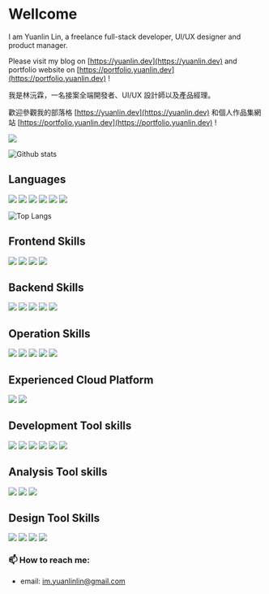 # Wellcome

I am Yuanlin Lin, a freelance full-stack developer, UI/UX designer and product manager.

Please visit my blog on [https://yuanlin.dev](https://yuanlin.dev) and portfolio website on [https://portfolio.yuanlin.dev](https://portfolio.yuanlin.dev) !

我是林沅霖，一名接案全端開發者、UI/UX 設計師以及產品經理。

歡迎參觀我的部落格 [https://yuanlin.dev](https://yuanlin.dev) 和個人作品集網站 [https://portfolio.yuanlin.dev](https://portfolio.yuanlin.dev) !

<a href="https://www.linyuanlin.com">
  <img src="https://skillicons.dev/icons?i=ts,react,next,remix,tailwind,go,docker,k8s,gcp,mongo,figma,idea)" />
</a>

![Github stats](https://github-readme-stats.vercel.app/api?username=ken20001207&show_icons=true&count_private=true)

## Languages

![](https://img.shields.io/badge/-Typescript-3178C6?style=for-the-badge&logo=typescript&logoColor=white)
![](https://img.shields.io/badge/-Golang-00ADD8?style=for-the-badge&logo=go&logoColor=white)
![](https://img.shields.io/badge/-Java-007396?style=for-the-badge&logo=java&logoColor=white)
![](https://img.shields.io/badge/-Python-3776AB?style=for-the-badge&logo=python&logoColor=white)
![](https://img.shields.io/badge/-HTML-E34F26?style=for-the-badge&logo=html5&logoColor=white)
![](https://img.shields.io/badge/-Sass-CC6699?style=for-the-badge&logo=sass&logoColor=white)

![Top Langs](https://github-readme-stats.vercel.app/api/top-langs/?username=ken20001207&hide=javascript,css,html)

## Frontend Skills

![](https://img.shields.io/badge/-React-61DAFB?style=for-the-badge&logo=react&logoColor=white&link=https://github.com/facebook/react)
![](https://img.shields.io/badge/-React%20Native-61DAFB?style=for-the-badge&logo=react&logoColor=white)
![](https://img.shields.io/badge/-Expo-000020?style=for-the-badge&logo=expo&logoColor=white&link=https://github.com/expo/expo)
![](https://img.shields.io/badge/-Webpack-8DD6F9?style=for-the-badge&logo=webpack&logoColor=white)

## Backend Skills

![](https://img.shields.io/badge/-Gin-00ADD8?style=for-the-badge&logo=go&logoColor=white&link=https://github.com/gin-gonic/gin)
![](https://img.shields.io/badge/-GraphQL-E10098?style=for-the-badge&logo=graphql&logoColor=white)
![](https://img.shields.io/badge/-Express-000000?style=for-the-badge&logo=express&link=https://expressjs.com/)
![](https://img.shields.io/badge/-Mongo%20DB-47A248?style=for-the-badge&logo=mongodb&logoColor=white)
![](https://img.shields.io/badge/-Redis-DC382D?style=for-the-badge&logo=redis&logoColor=white)

## Operation Skills

![](https://img.shields.io/badge/-Github%20Actions-2088FF?style=for-the-badge&logo=github%20actions&logoColor=white)
![](https://img.shields.io/badge/-CircleCI-343434?style=for-the-badge&logo=circleci&logoColor=white)
![](https://img.shields.io/badge/-Docker-2496ED?style=for-the-badge&logo=docker&logoColor=white)
![](https://img.shields.io/badge/-Nginx-269539?style=for-the-badge&logo=Nginx&logoColor=white)
![](https://img.shields.io/badge/-Kubernetes-326CE5?style=for-the-badge&logo=Kubernetes&logoColor=white)

## Experienced Cloud Platform

![](https://img.shields.io/badge/-Google%20Cloud-4285F4?style=for-the-badge&logo=google%20cloud&logoColor=white)
![](https://img.shields.io/badge/-Amazon%20Web%20Service-232F3E?style=for-the-badge&logo=amazon%20aws&logoColor=white)

## Development Tool skills

![](https://img.shields.io/badge/-Git-F05032?style=for-the-badge&logo=git&logoColor=white)
![](https://img.shields.io/badge/-Github-181717?style=for-the-badge&logo=github&logoColor=white)
![](https://img.shields.io/badge/-Jira-0052CC?style=for-the-badge&logo=jira&logoColor=white)
![](https://img.shields.io/badge/-Jira%20Software-0052CC?style=for-the-badge&logo=jira%20software&logoColor=white)
![](https://img.shields.io/badge/-Intellij%20Idea-000000?style=for-the-badge&logo=intellij%20idea&logoColor=white)
![](https://img.shields.io/badge/-VS%20Code-007ACC?style=for-the-badge&logo=visual%20studio%20code&logoColor=white)

## Analysis Tool skills

![](https://img.shields.io/badge/-Google%20Analytics-E37400?style=for-the-badge&logo=google%20analytics&logoColor=white)
![](https://img.shields.io/badge/-Sentry-362D59?style=for-the-badge&logo=sentry&logoColor=white)
![](https://img.shields.io/badge/-Facebook%20Pixel-1877F2?style=for-the-badge&logo=facebook&logoColor=white)

## Design Tool Skills

![](https://img.shields.io/badge/-Figma-F24E1E?style=for-the-badge&logo=figma&logoColor=white)
![](https://img.shields.io/badge/-Adobe%20Photoshop-31A8FF?style=for-the-badge&logo=adobe%20photoshop&logoColor=white)
![](https://img.shields.io/badge/-Adobe%20Premiere%20Pro-9999FF?style=for-the-badge&logo=adobe%20premiere%20pro&logoColor=white)
![](https://img.shields.io/badge/-Adobe%20After%20Effects-9999FF?style=for-the-badge&logo=adobe%20after%20effects&logoColor=white)

### 📫 How to reach me:

- email: im.yuanlinlin@gmail.com
